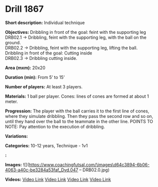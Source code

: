 # Drill 1867

**Short description:**
Individual technique

**Objectives:**
Dribbling in front of the goal: feint with the supporting leg  
DRB02.1 -> Dribbling, feint with the supporting leg, with the ball on the ground.  
DRB02.2 -> Dribbling, feint with the supporting leg, lifting the ball.  
Dribbling in front of the goal: Cutting inside  
DRB02.3 -> Dribbling cutting inside.

**Area (mxm):**
20x20

**Duration (min):**
From 5’ to 15’

**Number of players:**
At least 3 players.

**Materials:**
1 ball per player. Cones: lines of cones are formed at about 1 meter.

**Progression:**
The player with the ball carries it to the first line of cones, where they simulate dribbling. Then they pass the second row and so on, until they hand over the ball to the teammate in the other line. POINTS TO NOTE: Pay attention to the execution of dribbling.

**Variations:**


**Categories:**
10-12 years, Technique - 1v1

**:**


**Images:**
![](https://www.coachingfutsal.com/\images\d64c3894-6b06-4063-a40c-be3284a53faf_Dvd.047 – DRB02.0.jpg)

**Videos:**
[Video Link](https://www.youtube.com/embed/926vJuy-xzk)
[Video Link](https://www.youtube.com/embed/nfvR5T6zzrg)
[Video Link](https://www.youtube.com/embed/DWEPuxop0tM)
[Video Link](https://www.youtube.com/embed/9lxCeTqxoys)

